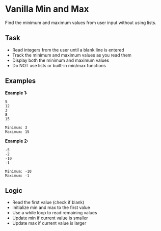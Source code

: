 # Vanilla Min and Max

Find the minimum and maximum values from user input without using lists.

## Task
- Read integers from the user until a blank line is entered
- Track the minimum and maximum values as you read them
- Display both the minimum and maximum values
- Do NOT use lists or built-in min/max functions

## Examples
**Example 1:**
```
5
12
3
8
15

```
```
Minimum: 3
Maximum: 15
```

**Example 2:**
```
-5
-2
-10
-1

```
```
Minimum: -10
Maximum: -1
```

## Logic
- Read the first value (check if blank)
- Initialize min and max to the first value
- Use a while loop to read remaining values
- Update min if current value is smaller
- Update max if current value is larger
